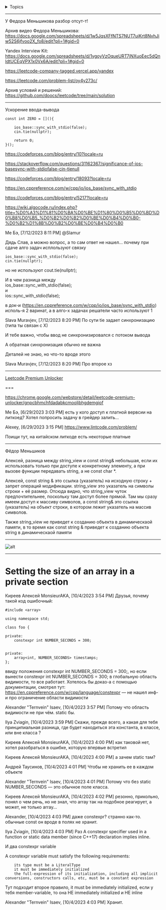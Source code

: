 <details>  
<summary>  Topics </summary>


<details>  
<summary>  Sorted  </summary>
        https://github.com/SkosMartren/leetcode_com/tree/main/242.%20Valid%20Anagram
        <details>  
        <summary> Merge   </summary>
            https://github.com/SkosMartren/leetcode_com/tree/main/21.%20Merge%20Two%20Sorted%20Lists
            https://github.com/SkosMartren/leetcode_com/tree/main/23.%20Merge%20k%20Sorted%20Lists
            https://github.com/SkosMartren/leetcode_com/tree/main/56.%20Merge%20Intervals
            https://github.com/SkosMartren/leetcode_com/tree/main/88.%20Merge%20Sorted%20Array    
        </details>
        <br>
        <details>  
        <summary> counting  </summary>
            https://github.com/SkosMartren/leetcode_com/tree/main/49.%20Group%20Anagrams
                https://github.com/SkosMartren/leetcode_com/tree/main/347.%20Top%20K%20Frequent%20Elements
                https://github.com/SkosMartren/leetcode_com/tree/main/692.%20Top%20K%20Frequent%20Words
        </details>
</details>



<details>  
<summary> Bitwise operator </summary>
    https://github.com/SkosMartren/leetcode_com/tree/main/136.%20Single%20Number
    https://github.com/SkosMartren/leetcode_com/tree/main/137.%20Single%20Number%20II    
    https://github.com/SkosMartren/leetcode_com/tree/main/268.%20Missing%20Number
</details>


<details>  
<summary> math </summary>
        https://github.com/SkosMartren/leetcode_com/tree/main/43.%20Multiply%20Strings
        https://github.com/SkosMartren/leetcode_com/tree/main/470.%20Implement%20Rand10()%20Using%20Rand7()
    https://github.com/SkosMartren/leetcode_com/tree/main/1041.%20Robot%20Bounded%20In%20Circle
</details>


<details>  
<summary> operations on sets </summary>
        https://github.com/SkosMartren/leetcode_com/tree/main/349.%20Intersection%20of%20Two%20Arrays
        https://github.com/SkosMartren/leetcode_com/tree/main/350.%20Intersection%20of%20Two%20Arrays%20II
    https://github.com/SkosMartren/leetcode_com/tree/main/986.%20Interval%20List%20Intersections
    https://github.com/SkosMartren/leetcode_com/tree/main/56.%20Merge%20Intervals
        https://github.com/SkosMartren/leetcode_com/tree/main/2215.%20Find%20the%20Difference%20of%20Two%20Arrays
</details>


<details>  
<summary> Stack </summary>
    https://github.com/SkosMartren/leetcode_com/tree/main/20.%20Valid%20Parentheses
    https://github.com/SkosMartren/leetcode_com/tree/main/150.%20Evaluate%20Reverse%20Polish%20Notation
</details>


<details>  
<summary> prefix sum </summary>
    https://github.com/SkosMartren/leetcode_com/tree/main/53.%20Maximum%20Subarray
    https://github.com/SkosMartren/leetcode_com/tree/main/238.%20Product%20of%20Array%20Except%20Self
        https://github.com/SkosMartren/leetcode_com/tree/main/523.%20Continuous%20Subarray%20Sum
        https://github.com/SkosMartren/leetcode_com/tree/main/974.%20Subarray%20Sums%20Divisible%20by%20K
        https://github.com/SkosMartren/leetcode_com/tree/main/560.%20Subarray%20Sum%20Equals%20K  
</details>


<details>  
<summary> tree </summary>
        <details>  
        <summary> LCA </summary>
        https://github.com/SkosMartren/leetcode_com/tree/main/236.%20Lowest%20Common%20Ancestor%20of%20a%20Binary%20Tree
        https://github.com/SkosMartren/leetcode_com/tree/main/1650.%20Lowest%20Common%20Ancestor%20of%20a%20Binary%20Tree%20III
        https://leetcode.com/problems/lowest-common-ancestor-of-a-binary-tree /
        https://leetcode.com/problems/lowest-common-ancestor-of-a-binary-search-tree/            
        </details>
        <br>
        <details>  
        <summary> BST </summary>    
            https://github.com/SkosMartren/leetcode_com/tree/main/449.%20Serialize%20and%20Deserialize%20BST
            https://github.com/SkosMartren/leetcode_com/tree/main/1008.%20Construct%20Binary%20Search%20Tree%20from%20Preorder%20Traversal
            https://github.com/SkosMartren/leetcode_com/tree/main/98.%20Validate%20Binary%20Search%20Tree
        </details>
        <br>
        <details>  
        <summary> BT </summary>    
            https://github.com/SkosMartren/leetcode_com/tree/main/105.%20Construct%20Binary%20Tree%20from%20Preorder%20and%20Inorder%20Traversal <br>
                https://github.com/SkosMartren/leetcode_com/tree/main/100.%20Same%20Tree
                https://github.com/SkosMartren/leetcode_com/tree/main/101.%20Symmetric%20Tree
                https://github.com/SkosMartren/leetcode_com/tree/main/104.%20Maximum%20Depth%20of%20Binary%20Tree
                https://github.com/SkosMartren/leetcode_com/tree/main/404.%20Sum%20of%20Left%20Leaves
        </details>
</details>


<details>  
<summary> Сканирующая прямая </summary>
    не забывай при работе с интервалами про обработку случаев вида: [[a,b], [b,c]]
    https://github.com/SkosMartren/leetcode_com/tree/main/56.%20Merge%20Intervals
    https://github.com/SkosMartren/leetcode_com/tree/main/763.%20Partition%20Labels -- тут есть "Условие пересечения отсортированных и не отсортированных интервалов"  <br>
    https://github.com/SkosMartren/leetcode_com/tree/main/252.%20Meeting%20Rooms
    https://github.com/SkosMartren/leetcode_com/tree/main/253.%20Meeting%20Rooms%20II
    https://github.com/SkosMartren/leetcode_com/tree/main/986.%20Interval%20List%20Intersections
    https://github.com/SkosMartren/leetcode_com/tree/main/1450.%20Number%20of%20Students%20Doing%20Homework%20at%20a%20Given%20Time  <br>
</details>


<details>  
<summary> Hash table </summary>    
    https://neerc.ifmo.ru/wiki/index.php?title=%D0%A0%D0%B0%D0%B7%D1%80%D0%B5%D1%88%D0%B5%D0%BD%D0%B8%D0%B5_%D0%BA%D0%BE%D0%BB%D0%BB%D0%B8%D0%B7%D0%B8%D0%B9 -- Разрешение коллизий  <br>
    https://github.com/SkosMartren/leetcode_com/tree/main/350.%20Intersection%20of%20Two%20Arrays%20II -- тут есть конспект об устройстве и ссылка на лекцию / Доказательство невыгодности использования unordered_map в некоторых задачах <br>
    https://github.com/SkosMartren/leetcode_com/tree/main/1.%20Two%20Sum -- использование хеш-таблицы <br>
    https://github.com/SkosMartren/leetcode_com/tree/main/356.%20Line%20Reflection -- перегрузка хеш-функции
    https://github.com/SkosMartren/leetcode_com/tree/main/692.%20Top%20K%20Frequent%20Words
    https://github.com/SkosMartren/leetcode_com/tree/main/2657.%20Find%20the%20Prefix%20Common%20Array%20of%20Two%20Arrays
</details>


<details>  
<summary> recursive </summary>    
    https://github.com/SkosMartren/leetcode_com/tree/main/22.%20Generate%20Parentheses
</details>


<details>  
<summary> Design </summary>    
    https://github.com/SkosMartren/leetcode_com/tree/main/146.%20LRU%20Cache <br>
    https://github.com/SkosMartren/leetcode_com/tree/main/2241.%20Design%20an%20ATM%20Machine <br>
    https://github.com/SkosMartren/leetcode_com/blob/main/12.%20Integer%20to%20Roman
    https://github.com/SkosMartren/leetcode_com/tree/main/13.%20Roman%20to%20Integer
    https://github.com/SkosMartren/leetcode_com/tree/main/71.%20Simplify%20Path
</details>


<details>  
<summary> List </summary>
    https://leetcode.com/problems/add-two-numbers/solutions/1340/a-summary-about-how-to-solve-linked-list-problem-c/ <br>
    https://github.com/SkosMartren/leetcode_com/tree/main/2.%20Add%20Two%20Numbers <br>
    https://github.com/SkosMartren/leetcode_com/tree/main/19.%20Remove%20Nth%20Node%20From%20End%20of%20List
    https://github.com/SkosMartren/leetcode_com/tree/main/21.%20Merge%20Two%20Sorted%20Lists
    https://github.com/SkosMartren/leetcode_com/tree/main/206.%20Reverse%20Linked%20List
        <br>
        <details>  
        <summary> cycle Floyd's </summary>    
            https://github.com/SkosMartren/leetcode_com/tree/main/234.%20Palindrome%20Linked%20List
        </details>
</details>


<details>  
<summary> Binary search </summary>    
    https://github.com/SkosMartren/leetcode_com/tree/main/74.%20Search%20a%202D%20Matrix
    https://github.com/SkosMartren/leetcode_com/tree/main/704.%20Binary%20Search
        <details> 
        <summary> Bitonic sequence </summary>
            https://www.geeksforgeeks.org/bitonic-sort/
            https://en.wikipedia.org/wiki/Bitonic_sorter
            https://neerc.ifmo.ru/wiki/index.php?title=%D0%A1%D0%B5%D1%82%D1%8C_%D0%91%D0%B5%D1%82%D1%87%D0%B5%D1%80%D0%B0
            https://github.com/SkosMartren/leetcode_com/tree/main/153.%20Find%20Minimum%20in%20Rotated%20Sorted%20Array
            https://github.com/SkosMartren/leetcode_com/tree/main/33.%20Search%20in%20Rotated%20Sorted%20Array
            https://leetcode.com/problems/search-in-rotated-sorted-array-ii/description/
            https://leetcode.com/problems/check-if-array-is-sorted-and-rotated/description/
        </details>
</details>


<details>  
<summary> DFS / BFS / DSU </summary>    
    https://github.com/SkosMartren/leetcode_com/tree/main/200.%20Number%20of%20Islands
</details>


<details>  
<summary> Dynamic programming </summary>    
    https://github.com/SkosMartren/leetcode_com/tree/main/5.%20Longest%20Palindromic%20Substring
    https://github.com/SkosMartren/leetcode_com/tree/main/53.%20Maximum%20Subarray
    https://github.com/SkosMartren/leetcode_com/tree/main/121.%20Best%20Time%20to%20Buy%20and%20Sell%20Stock
</details>


<details>  
<summary> Two pointer </summary>    
    https://github.com/SkosMartren/leetcode_com/tree/main/3.%20Longest%20Substring%20Without%20Repeating%20Characters
    https://github.com/SkosMartren/leetcode_com/tree/main/5.%20Longest%20Palindromic%20Substring
    https://github.com/SkosMartren/leetcode_com/tree/main/11.%20Container%20With%20Most%20Water
    https://github.com/SkosMartren/leetcode_com/tree/main/26.%20Remove%20Duplicates%20from%20Sorted%20Array
    https://github.com/SkosMartren/leetcode_com/tree/main/42.%20Trapping%20Rain%20Water
    https://github.com/SkosMartren/leetcode_com/tree/main/125.%20Valid%20Palindrome
    https://github.com/SkosMartren/leetcode_com/tree/main/443.%20String%20Compression
    https://github.com/SkosMartren/leetcode_com/tree/main/680.%20Valid%20Palindrome%20II
    https://github.com/SkosMartren/leetcode_com/tree/main/228.%20Summary%20Ranges
    https://github.com/SkosMartren/leetcode_com/tree/main/392.%20Is%20Subsequence
    https://github.com/SkosMartren/leetcode_com/tree/main/557.%20Reverse%20Words%20in%20a%20String%20III
    https://github.com/SkosMartren/leetcode_com/tree/main/977.%20Squares%20of%20a%20Sorted%20Array
    https://github.com/SkosMartren/leetcode_com/tree/main/1.%20Two%20Sum
    https://github.com/SkosMartren/leetcode_com/tree/main/167.%20Two%20Sum%20II%20-%20Input%20Array%20Is%20Sorted
    https://github.com/SkosMartren/leetcode_com/tree/main/581.%20Shortest%20Unsorted%20Continuous%20Subarray
    https://github.com/SkosMartren/leetcode_com/tree/main/849.%20Maximize%20Distance%20to%20Closest%20Person
    https://github.com/SkosMartren/leetcode_com/tree/main/159.%20Longest%20Substring%20with%20At%20Most%20Two%20Distinct%20Characters
    https://github.com/SkosMartren/leetcode_com/tree/main/340.%20Longest%20Substring%20with%20At%20Most%20K%20Distinct%20Characters    
</details>


<details>  
<summary> Greedy </summary>    
    https://github.com/SkosMartren/leetcode_com/tree/main/763.%20Partition%20Labels
</details>


<details>  
<summary> 2D Matrix </summary>    
    
</details>


</details>


______

У Федора Меньшикова разбор отсут-т!

Архив видео Федора Меньшикова: https://docs.google.com/spreadsheets/d/1w5JqsXFfNTS7NUT7ujKrt8NvhJiw52S6jfvoo2X_fo8/edit?pli=1#gid=0

Yandex Interview Kit: https://docs.google.com/spreadsheets/d/1vgoyVzOqueURT7jNXuoEec5dQnIdtUCEqVPX1x0Vx6A/edit?pli=1#gid=0

https://leetcode-company-tagged.vercel.app/yandex

https://leetcode.com/problem-list/oy4y273c/

Архив условий и решений: https://github.com/doocs/leetcode/tree/main/solution
_________

Ускорение ввода-вывода

```objectives
const int ZERO = [](){

    ios_base::sync_with_stdio(false);
    cin.tie(nullptr);
    
    return 0;
}();
```

https://codeforces.com/blog/entry/10?locale=ru

https://stackoverflow.com/questions/31162367/significance-of-ios-basesync-with-stdiofalse-cin-tienull

https://codeforces.com/blog/entry/18093?locale=ru

https://en.cppreference.com/w/cpp/io/ios_base/sync_with_stdio

https://codeforces.com/blog/entry/5217?locale=ru

https://wiki.algocode.ru/index.php?title=%D0%A3%D1%81%D0%BA%D0%BE%D1%80%D0%B5%D0%BD%D0%B8%D0%B5_%D0%B2%D0%B2%D0%BE%D0%B4%D0%B0-%D0%B2%D1%8B%D0%B2%D0%BE%D0%B4%D0%B0

Ме Бэ, [7/12/2023 8:11 PM]
@Slamur 

Дядь Слав, а можно вопрос, а то сам ответ не нашел... почему при сдаче алго задач исплользуют связку 

    ios_base::sync_with_stdio(false);  
    cin.tie(nullptr);  

но не используют cout.tie(nullptr);


И в чем разница между  
    ios_base::sync_with_stdio(false);  
и   
    ios::sync_with_stdio(false);  

в док-и (https://en.cppreference.com/w/cpp/io/ios_base/sync_with_stdio) исполь-я 2 варинат, а в алго-х задачах решатели часто используют 1

Slava Muravjev, [7/12/2023 8:20 PM]
По сути tie задает синхронизацию (типа ты связан с Х)

И тебе важно, чтобы ввод не синхронизировался с потоком вывода

А обратная синхронизация обычно не важна

Деталей не знаю, но что-то вроде этого

Slava Muravjev, [7/12/2023 8:20 PM]
Про второе хз

________

[Leetcode Premium Unlocker](https://chrome.google.com/webstore/detail/leetcode-premium-unlocker/gnpcbhmchfdadabkcmooljbhgdemgiof)

===

https://chrome.google.com/webstore/detail/leetcode-premium-unlocker/gnpcbhmchfdadabkcmooljbhgdemgiof


Ме Бэ, [6/29/2023 3:03 PM]
есть у кого доступ к платной вервсии на литкоед? Хотел попросить задачу в грейдер залить...

Alexey, [6/29/2023 3:15 PM]
https://www.lintcode.com/problem/

Поищи тут, на китайском литкоде есть некоторые платные

____
Фёдор Меньшиков 

Алексей, разница между string_view и const string& небольшая, если их использовать только при доступе к конкретному элементу, а при вызове функции передавать string, а не const char *.

Алексей, const string & это ссылка (указатель) на исходную строку + запрет операций модификации. string_view это указатель на символы строки + её размер. Отсюда видно, что string_view чуток предпочтительнее, поскольку там доступ более прямой. Там мы сразу имеем доступ к массиву символов, а const string& это ссылка (указатель) на объект строки, в котором лежит указатель на массив символов.

Также string_view не приведет к созданию объекта в динамическаой памяти, в то время как const string & приведет к созданию объекта string в динамическаой памяти

___________

![ alt](https://github.com/SkosMartren/useful-materials/blob/main/asymptotics_containers.png)

___________

<h1>Setting the size of an array in a private section</h1>

Киреев Алексей MonsieurAKA, [10/4/2023 3:54 PM]
Друзья, почему такой код ошибочный: 

    #include <array>
    
    using namespace std; 
    
    class foo {
    
    private:
        constexpr int NUMBER_SECONDS = 300;
    
    
    private:
        array<int, NUMBER_SECONDS> timestamps;
    };

ввиду положения constexpr int NUMBER_SECONDS = 300;, но если вынести constexpr int NUMBER_SECONDS = 300; в глобальную область видимости, то все работает. Хотелось бы доказ-а с помощью документации, смотрел тут: https://en.cppreference.com/w/cpp/language/constexpr — не нашел инф-и про ограничение области видимости

Alexander "Ternvein" Isaev, [10/4/2023 3:57 PM]
Потому что область видимости не при чём. static бы.

Ilya Zviagin, [10/4/2023 3:59 PM]
Скажи, прежде всего, а какая для тебя принципиальная разница, где будет находиться эта константа, в классе, или вне класса ?

Киреев Алексей MonsieurAKA, [10/4/2023 4:00 PM]
как таковой нет, хотел разобраться в ошибке, которую впервые встретил

Киреев Алексей MonsieurAKA, [10/4/2023 4:00 PM]
а зачем static там?

Андрей Таусинов, [10/4/2023 4:01 PM]
Чтобы не хранить ее в каждом объекте

Alexander "Ternvein" Isaev, [10/4/2023 4:01 PM]
Потому что без static NUMBER_SECONDS — это обычное поле класса.

Киреев Алексей MonsieurAKA, [10/4/2023 4:02 PM]
резонно, прикольно, понял о чем речь, но не знал, что array так на подобное реагирует, а может, не только array...

Alexander, [10/4/2023 4:03 PM]
даже constexpr? странно как-то. обычные const он вроде в полях не хранит.

Ilya Zviagin, [10/4/2023 4:03 PM]
Раз
A constexpr specifier used in a function or static data member (since C++17) declaration implies inline. 

И два
constexpr variable

A constexpr variable must satisfy the following requirements:

        its type must be a LiteralType
        it must be immediately initialized
        the full-expression of its initialization, including all implicit conversions, constructors calls, etc, must be a constant expression 


Тут подходит второе правило, it must be immediately initialized,  если у тебя member-variable, то она НЕ immediately initialized и НЕ inline

Alexander "Ternvein" Isaev, [10/4/2023 4:03 PM]
Хранит.
